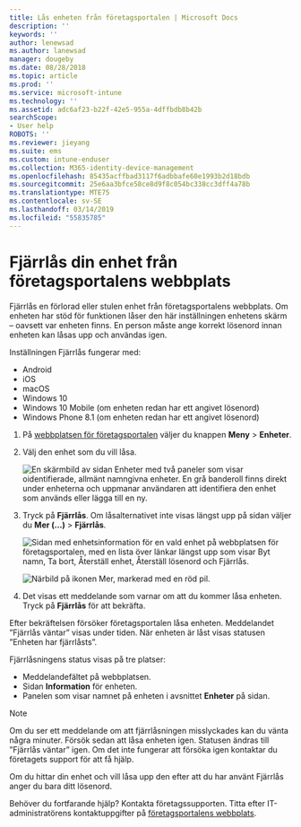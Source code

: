 ```yaml
---
title: Lås enheten från företagsportalen | Microsoft Docs
description: ''
keywords: ''
author: lenewsad
ms.author: lanewsad
manager: dougeby
ms.date: 08/28/2018
ms.topic: article
ms.prod: ''
ms.service: microsoft-intune
ms.technology: ''
ms.assetid: adc6af23-b22f-42e5-955a-4dffbdb8b42b
searchScope:
- User help
ROBOTS: ''
ms.reviewer: jieyang
ms.suite: ems
ms.custom: intune-enduser
ms.collection: M365-identity-device-management
ms.openlocfilehash: 85435acffbad3117f6adbbafe60e1993b2d18bdb
ms.sourcegitcommit: 25e6aa3bfce58ce8d9f8c054bc338cc3dff4a78b
ms.translationtype: MTE75
ms.contentlocale: sv-SE
ms.lasthandoff: 03/14/2019
ms.locfileid: "55835785"
---
```

# <a name="remotely-lock-your-device-from-the-company-portal-website"></a>Fjärrlås din enhet från företagsportalens webbplats

Fjärrlås en förlorad eller stulen enhet från företagsportalens webbplats. Om enheten har stöd för funktionen låser den här inställningen enhetens skärm – oavsett var enheten finns. En person måste ange korrekt lösenord innan enheten kan låsas upp och användas igen.   

Inställningen Fjärrlås fungerar med:

* Android
* iOS
* macOS
* Windows 10
* Windows 10 Mobile (om enheten redan har ett angivet lösenord)
* Windows Phone 8.1 (om enheten redan har ett angivet lösenord)  

1. På [webbplatsen för företagsportalen](https://portal.manage.microsoft.com) väljer du knappen __Meny__ > __Enheter__.  

2. Välj den enhet som du vill låsa.  

    ![En skärmbild av sidan Enheter med två paneler som visar oidentifierade, allmänt namngivna enheter. En grå banderoll finns direkt under enheterna och uppmanar användaren att identifiera den enhet som används eller lägga till en ny.](./media/rename-reset-device-step2-1808.png) 

3. Tryck på **Fjärrlås**. Om låsalternativet inte visas längst upp på sidan väljer du **Mer (…)** > **Fjärrlås**.  

   ![Sidan med enhetsinformation för en vald enhet på webbplatsen för företagsportalen, med en lista över länkar längst upp som visar Byt namn, Ta bort, Återställ enhet, Återställ lösenord och Fjärrlås. ](./media/rename-reset-device-1808.png) 

    ![Närbild på ikonen Mer, markerad med en röd pil.](./media/rename-reset-device-step3-more-1808.png)    

4. Det visas ett meddelande som varnar om att du kommer låsa enheten. Tryck på **Fjärrlås** för att bekräfta.

Efter bekräftelsen försöker företagsportalen låsa enheten. Meddelandet ”Fjärrlås väntar” visas under tiden. När enheten är låst visas statusen ”Enheten har fjärrlåsts”.  

Fjärrlåsningens status visas på tre platser:

   * Meddelandefältet på webbplatsen.
   * Sidan **Information** för enheten.
   * Panelen som visar namnet på enheten i avsnittet **Enheter** på sidan.  

> [!Note]
> Om du ser ett meddelande om att fjärrlåsningen misslyckades kan du vänta några minuter. Försök sedan att låsa enheten igen. Statusen ändras till ”Fjärrlås väntar” igen. Om det inte fungerar att försöka igen kontaktar du företagets support för att få hjälp.

Om du hittar din enhet och vill låsa upp den efter att du har använt Fjärrlås anger du bara ditt lösenord.  

Behöver du fortfarande hjälp? Kontakta företagssupporten. Titta efter IT-administratörens kontaktuppgifter på [företagsportalens webbplats](https://go.microsoft.com/fwlink/?linkid=2010980).
